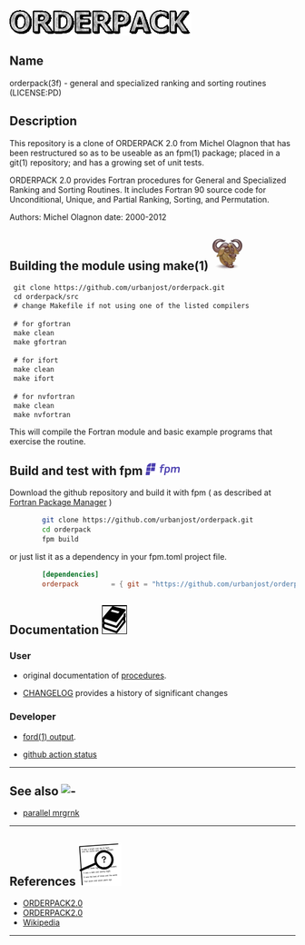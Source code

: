 ![ORDERPACK](docs/images/orderpack.gif)
## Name
   orderpack(3f) - general and specialized ranking and sorting routines
   (LICENSE:PD)

## Description

This repository is a clone of ORDERPACK 2.0 from Michel Olagnon that
has been restructured so as to be useable as an fpm(1) package; placed
in a git(1) repository; and has a growing set of unit tests.

ORDERPACK 2.0 provides Fortran procedures for General and Specialized
Ranking and Sorting Routines.  It includes Fortran 90 source code for
Unconditional, Unique, and Partial Ranking, Sorting, and Permutation.

Authors: Michel Olagnon
date: 2000-2012

## Building the module using make(1) ![gmake](docs/images/gnu.gif)
     git clone https://github.com/urbanjost/orderpack.git
     cd orderpack/src
     # change Makefile if not using one of the listed compilers
     
     # for gfortran
     make clean
     make gfortran
     
     # for ifort
     make clean
     make ifort

     # for nvfortran
     make clean
     make nvfortran

This will compile the Fortran module and basic example
programs that exercise the routine.

## Build and test with fpm           ![-](docs/images/fpm_logo.gif)

   Download the github repository and build it with
   fpm ( as described at [Fortran Package Manager](https://github.com/fortran-lang/fpm) )

```bash
        git clone https://github.com/urbanjost/orderpack.git
        cd orderpack
        fpm build
```

   or just list it as a dependency in your fpm.toml project file.

```toml
        [dependencies]
        orderpack        = { git = "https://github.com/urbanjost/orderpack.git" }
```
## Documentation   ![docs](docs/images/docs.gif)

### User
   - original documentation of [procedures](https://urbanjost.github.io/orderpack/).
<!--
   - A single page that uses javascript to combine all the HTML
     descriptions of the man-pages is at 
     [BOOK_orderpack](https://urbanjost.github.io/orderpack/BOOK_orderpack.html).

   - a simple index to the man-pages in HTML form for the
   [routines](https://urbanjost.github.io/orderpack/man3.html) 
   and [programs](https://urbanjost.github.io/orderpack/man1.html) 

   - There are man-pages in the repository download in the docs/ directory
     that may be installed on ULS (Unix-Like Systems).

   - ![man-pages](docs/images/manpages.gif)
      + [manpages.zip](https://urbanjost.github.io/orderpack/manpages.zip)
      + [manpages.tgz](https://urbanjost.github.io/orderpack/manpages.tgz)
-->

   - [CHANGELOG](docs/CHANGELOG.md) provides a history of significant changes

### Developer
   - [ford(1) output](https://urbanjost.github.io/orderpack/fpm-ford/index.html).
<!--
   - [doxygen(1) output](https://urbanjost.github.io/orderpack/doxygen_out/html/index.html).
-->

   - [github action status](docs/STATUS.md) 
---
## See also ![-](docs/images/demos.gif)
   * [parallel mrgrnk](https://github.com/cphyc/Fortran-parallel-sort)

---
## References ![-](docs/images/ref.gif)

   * [ORDERPACK2.0](http://www.fortran-2000.com/rank/)
   * [ORDERPACK2.0](https://forge-dga.jouy.inra.fr/svn/qtlmap/trunk/lib/orderpack-2.0/index.html)
   * [Wikipedia](https://en.m.wikipedia.org/wiki/Sorting_algorithm)

---
